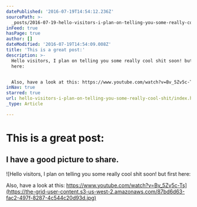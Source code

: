 ```yaml
---
datePublished: '2016-07-19T14:54:12.236Z'
sourcePath: >-
  _posts/2016-07-19-hello-visitors-i-plan-on-telling-you-some-really-cool-shit.md
inFeed: true
hasPage: true
author: []
dateModified: '2016-07-19T14:54:09.008Z'
title: 'This is a great post:'
description: >-
  Hello visitors, I plan on telling you some really cool shit soon! but first
  here:


  Also, have a look at this: https://www.youtube.com/watch?v=Bv_5Zv5c-Ts
inNav: true
starred: true
url: hello-visitors-i-plan-on-telling-you-some-really-cool-shit/index.html
_type: Article

---
```

# This is a great post:

## I have a good picture to share.
![Hello visitors, I plan on telling you some really cool shit soon! but first here:

Also, have a look at this: https://www.youtube.com/watch?v=Bv_5Zv5c-Ts](https://the-grid-user-content.s3-us-west-2.amazonaws.com/87bd6d63-fac2-497f-8287-4c544c20d93d.jpg)